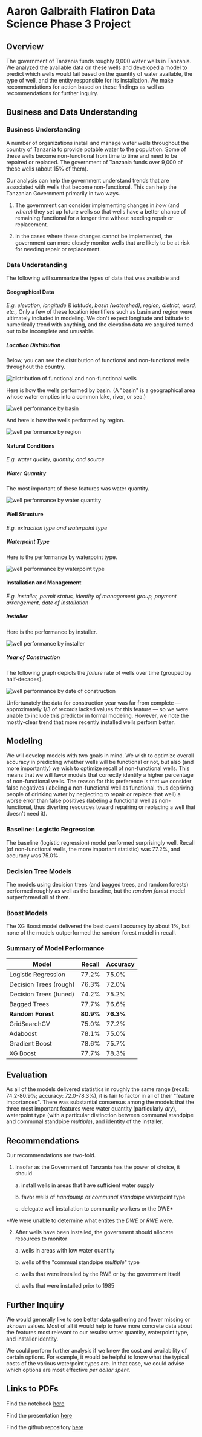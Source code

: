 # Aaron Galbraith Flatiron Data Science Phase 3 Project

## Overview

The government of Tanzania funds roughly 9,000 water wells in Tanzania. We analyzed the available data on these wells and developed a model to predict which wells would fail based on the quantity of water available, the type of well, and the entity responsible for its installation. We make recommendations for action based on these findings as well as recommendations for further inquiry.

## Business and Data Understanding

### Business Understanding

A number of organizations install and manage water wells throughout the country of Tanzania to provide potable water to the population. Some of these wells become non-functional from time to time and need to be repaired or replaced. The government of Tanzania funds over 9,000 of these wells (about 15% of them).

Our analysis can help the government understand trends that are associated with wells that become non-functional. This can help the Tanzanian Government primarily in two ways.

1. The government can consider implementing changes in *how* (and *where*) they set up future wells so that wells have a better chance of remaining functional for a longer time without needing repair or replacement.

2. In the cases where these changes cannot be implemented, the government can more closely monitor wells that are likely to be at risk for needing repair or replacement.

### Data Understanding
The following will summarize the types of data that was available and 
#### Geographical Data
*E.g. elevation, longitude & latitude, basin (watershed), region, district, ward, etc.,*
Only a few of these location identifiers such as basin and region were ultimately included in modeling. We don't expect longitude and latitude to numerically trend with anything, and the elevation data we acquired turned out to be incomplete and unusable.
##### Location Distribution
Below, you can see the distribution of functional and non-functional wells throughout the country.

![distribution of functional and non-functional wells](images/status.png)

Here is how the wells performed by basin. (A "basin" is a geographical area whose water empties into a common lake, river, or sea.)

![well performance by basin](images/basin.png)

And here is how the wells performed by region.

![well performance by region](images/region.png)

#### Natural Conditions
*E.g. water quality, quantity, and source*
##### Water Quantity
The most important of these features was water quantity.

![well performance by water quantity](images/quantity.png)

#### Well Structure
*E.g. extraction type and waterpoint type*
##### Waterpoint Type
Here is the performance by waterpoint type.

![well performance by waterpoint type](images/waterpoint.png)

#### Installation and Management
*E.g. installer, permit status, identity of management group, payment arrangement, date of installation*

##### Installer

Here is the performance by installer.

![well performance by installer](images/installer.png)

##### Year of Construction

The following graph depicts the *failure* rate of wells over time (grouped by half-decades).

![well performance by date of construction](images/construction_year.png)

Unfortunately the data for construction year was far from complete — approximately 1/3 of records lacked values for this feature — so we were unable to include this predictor in formal modeling. However, we note the mostly-clear trend that more recently installed wells perform better.

## Modeling

We will develop models with two goals in mind. We wish to optimize overall accuracy in predicting whether wells will be functional or not, but also (and more importantly) we wish to optimize recall of non-functional wells. This means that we will favor models that correctly identify a higher percentage of non-functional wells. The reason for this preference is that we consider false negatives (labeling a non-functional well as functional, thus depriving people of drinking water by neglecting to repair or replace that well) a worse error than false positives (labeling a functional well as non-functional, thus diverting resources toward repairing or replacing a well that doesn't need it).

### Baseline: Logistic Regression
The baseline (logistic regression) model performed surprisingly well. Recall (of non-functional wells, the more important statistic) was 77.2%, and accuracy was 75.0%.

### Decision Tree Models

The models using decision trees (and bagged trees, and random forests) performed roughly as well as the baseline, but the *random forest* model outperformed all of them.

### Boost Models

The XG Boost model delivered the best overall accuracy by about 1%, but none of the models outperformed the random forest model in recall.

### Summary of Model Performance

| Model | Recall | Accuracy |
| -------- | ------- | ------- |
| Logistic Regression | 77.2% | 75.0% |
| Decision Trees (rough) | 76.3% | 72.0% |
| Decision Trees (tuned) | 74.2% | 75.2% |
| Bagged Trees | 77.7% | 76.6% |
| **Random Forest** | **80.9%** | **76.3%** |
| GridSearchCV | 75.0% | 77.2% |
| Adaboost | 78.1% | 75.0% |
| Gradient Boost | 78.6% | 75.7% |
| XG Boost | 77.7% | 78.3% |

## Evaluation

As all of the models delivered statistics in roughly the same range (recall: 74.2-80.9%; accuracy: 72.0-78.3%), it is fair to factor in all of their "feature importances". There was substantial consensus among the models that the three most important features were water quantity (particularly *dry*), waterpoint type (with a particular distinction between communal standpipe and communal standpipe *multiple*), and identity of the installer.

## Recommendations

Our recommendations are two-fold.

1. Insofar as the Government of Tanzania has the power of choice, it should

    a. install wells in areas that have sufficient water supply

    b. favor wells of *handpump* or *communal standpipe* waterpoint type

    c. delegate well installation to community workers or the DWE*

*We were unable to determine what entites the *DWE* or *RWE* were.

2. After wells have been installed, the government should allocate resources to monitor

    a. wells in areas with low water quantity

    b. wells of the "commual standpipe *multiple*" type

    c. wells that were installed by the RWE or by the government itself

    d. wells that were installed prior to 1985

## Further Inquiry

We would generally like to see better data gathering and fewer missing or uknown values. Most of all it would help to have more concrete data about the features most relevant to our results: water quantity, waterpoint type, and installer identity.

We could perform further analysis if we knew the cost and availability of certain options. For example, it would be helpful to know what the typical costs of the various waterpoint types are. In that case, we could advise which options are most effective *per dollar spent*.

## Links to PDFs

Find the notebook [here](https://github.com/aarongalbraith/flatiron-phase3-project/tree/main/deliverables/notebook.pdf)

Find the presentation [here](https://github.com/aarongalbraith/flatiron-phase3-project/tree/main/deliverables/presentation.pdf)

Find the github repository [here](https://github.com/aarongalbraith/flatiron-phase3-project/tree/main/deliverables/github.pdf)